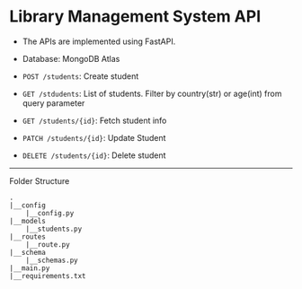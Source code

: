 # Library Management System API

- The APIs are implemented using FastAPI.
- Database: MongoDB Atlas

- `POST /students`: Create student
- `GET /stdudents`: List of students. Filter by country(str) or age(int) from query parameter
- `GET /students/{id}`: Fetch student info
- `PATCH /students/{id}`: Update Student
- `DELETE /students/{id}`: Delete student

* **

Folder Structure

```
.
|__config
    |__config.py
|__models
    |__students.py
|__routes
    |__route.py
|__schema
    |__schemas.py
|__main.py
|__requirements.txt
```